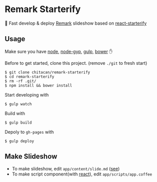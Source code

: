 # Remark Starterify

:rocket: Fast develop & deploy [Remark](https://github.com/gnab/remark) slideshow based on [react-starterify](https://github.com/chitacan/react-starterify)

## Usage

Make sure you have [node](https://nodejs.org/), [node-gyp](https://github.com/TooTallNate/node-gyp), [gulp](https://github.com/gulpjs/gulp/blob/master/docs/getting-started.md), [bower](http://bower.io/#install-bower) :hand:

Before to get started, clone this project. (remove `./git` to fresh start)

    $ git clone chitacan/remark-starterify
    $ cd remark-starterify
    $ rm -rf .git/
    $ npm install && bower install

Start developing with

    $ gulp watch

Build with

    $ gulp build

Depoly to `gh-pages` with

    $ gulp deploy

## Make Slideshow

* To make slideshow, edit `app/content/slide.md` ([see](https://github.com/gnab/remark/wiki/Markdown))
* To make script component(with [react](http://facebook.github.io/react/)), edit `app/scripts/app.coffee`
